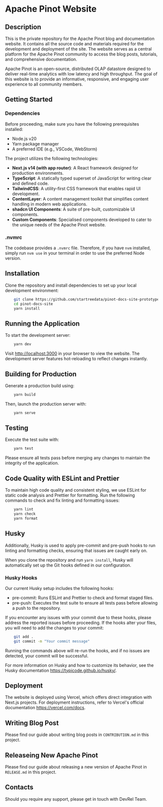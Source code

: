 # Apache Pinot Website

## Description

This is the private repository for the Apache Pinot blog and documentation website. It contains all the source code and materials required for the development and deployment of the site. The website serves as a central platform for the Apache Pinot community to access the blog posts, tutorials, and comprehensive documentation.

Apache Pinot is an open-source, distributed OLAP datastore designed to deliver real-time analytics with low latency and high throughput. The goal of this website is to provide an informative, responsive, and engaging user experience to all community members.

## Getting Started

### Dependencies

Before proceeding, make sure you have the following prerequisites installed:

-   Node.js v20
-   Yarn package manager
-   A preferred IDE (e.g., VSCode, WebStorm)

The project utilizes the following technologies:

-   **Next.js v14 (with app router)**: A React framework designed for production environments.
-   **TypeScript**: A statically typed superset of JavaScript for writing clear and defined code.
-   **TailwindCSS**: A utility-first CSS framework that enables rapid UI development.
-   **ContentLayer**: A content management toolkit that simplifies content handling in modern web applications.
-   **shadcn UI Components**: A suite of pre-built, customizable UI components.
-   **Custom Components**: Specialised components developed to cater to the unique needs of the Apache Pinot website.

### .nvmrc

The codebase provides a `.nvmrc` file. Therefore, if you have `nvm` installed, simply run `nvm use` in your terminal in order to use the preferred Node version.

## Installation

Clone the repository and install dependencies to set up your local development environment:

```bash
    git clone https://github.com/startreedata/pinot-docs-site-prototype
    cd pinot-docs-site
    yarn install
```

## Running the Application

To start the development server:

```bash
    yarn dev
```

Visit <http://localhost:3000> in your browser to view the website. The development server features hot-reloading to reflect changes instantly.

## Building for Production

Generate a production build using:

```bash
    yarn build
```

Then, launch the production server with:

```bash
    yarn serve
```

## Testing

Execute the test suite with:

```bash
    yarn test
```

Please ensure all tests pass before merging any changes to maintain the integrity of the application.

## Code Quality with ESLint and Prettier

To maintain high code quality and consistent styling, we use ESLint for static code analysis and Prettier for formatting. Run the following commands to check and fix linting and formatting issues:

```bash
    yarn lint
    yarn check
    yarn format
```

## Husky

Additionally, Husky is used to apply pre-commit and pre-push hooks to run linting and formatting checks, ensuring that issues are caught early on.

When you clone the repository and run `yarn install`, Husky will automatically set up the Git hooks defined in our configuration.

### Husky Hooks

Our current Husky setup includes the following hooks:

-   pre-commit: Runs ESLint and Prettier to check and format staged files.
-   pre-push: Executes the test suite to ensure all tests pass before allowing a push to the repository.

If you encounter any issues with your commit due to these hooks, please address the reported issues before proceeding. If the hooks alter your files, you will need to add the changes to your commit:

```bash
    git add .
    git commit -m "Your commit message"

```

Running the commands above will re-run the hooks, and if no issues are detected, your commit will be successful.

For more information on Husky and how to customize its behavior, see the Husky documentation <https://typicode.github.io/husky/>.

## Deployment

The website is deployed using Vercel, which offers direct integration with Next.js projects. For deployment instructions, refer to Vercel's official documentation <https://vercel.com/docs>.

## Writing Blog Post

Please find our guide about writing blog posts in `CONTRIBUTION.md` in this project.

## Releaseing New Apache Pinot

Please find our guide about releasing a new version of Apache Pinot in `RELEASE.md` in this project.

## Contacts

Should you require any support, please get in touch with DevRel Team.
